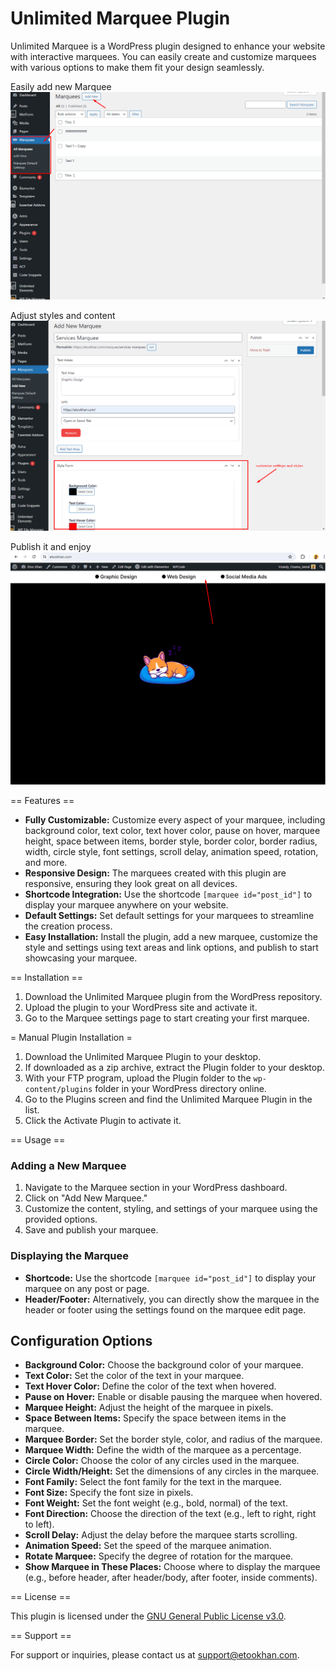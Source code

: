 # Unlimited Marquee Plugin

Unlimited Marquee is a WordPress plugin designed to enhance your website with interactive marquees. You can easily create and customize marquees with various options to make them fit your design seamlessly.

Easily add new Marquee
![alt text](https://github.com/Irfan-Jamal/Unlimited-Marquee-WordPress-Plugin/blob/main/Screenshot-1.png)

Adjust styles and content
![alt text](https://github.com/Irfan-Jamal/Unlimited-Marquee-WordPress-Plugin/blob/main/Screenshot-2.png)

Publish it and enjoy
![alt text](https://github.com/Irfan-Jamal/Unlimited-Marquee-WordPress-Plugin/blob/main/Screenshot-3.png)




== Features ==

- **Fully Customizable:** Customize every aspect of your marquee, including background color, text color, text hover color, pause on hover, marquee height, space between items, border style, border color, border radius, width, circle style, font settings, scroll delay, animation speed, rotation, and more.
- **Responsive Design:** The marquees created with this plugin are responsive, ensuring they look great on all devices.
- **Shortcode Integration:** Use the shortcode `[marquee id="post_id"]` to display your marquee anywhere on your website.
- **Default Settings:** Set default settings for your marquees to streamline the creation process.
- **Easy Installation:** Install the plugin, add a new marquee, customize the style and settings using text areas and link options, and publish to start showcasing your marquee.

== Installation ==

1. Download the Unlimited Marquee plugin from the WordPress repository.
2. Upload the plugin to your WordPress site and activate it.
3. Go to the Marquee settings page to start creating your first marquee.


= Manual Plugin Installation =
1. Download the Unlimited Marquee Plugin to your desktop.
2. If downloaded as a zip archive, extract the Plugin folder to your desktop.
3. With your FTP program, upload the Plugin folder to the `wp-content/plugins` folder in your WordPress directory online.
4. Go to the Plugins screen and find the Unlimited Marquee Plugin in the list.
5. Click the Activate Plugin to activate it.


== Usage ==

### Adding a New Marquee

1. Navigate to the Marquee section in your WordPress dashboard.
2. Click on "Add New Marquee."
3. Customize the content, styling, and settings of your marquee using the provided options.
4. Save and publish your marquee.

### Displaying the Marquee

- **Shortcode:** Use the shortcode `[marquee id="post_id"]` to display your marquee on any post or page.
- **Header/Footer:** Alternatively, you can directly show the marquee in the header or footer using the settings found on the marquee edit page.

## Configuration Options

- **Background Color:** Choose the background color of your marquee.
- **Text Color:** Set the color of the text in your marquee.
- **Text Hover Color:** Define the color of the text when hovered.
- **Pause on Hover:** Enable or disable pausing the marquee when hovered.
- **Marquee Height:** Adjust the height of the marquee in pixels.
- **Space Between Items:** Specify the space between items in the marquee.
- **Marquee Border:** Set the border style, color, and radius of the marquee.
- **Marquee Width:** Define the width of the marquee as a percentage.
- **Circle Color:** Choose the color of any circles used in the marquee.
- **Circle Width/Height:** Set the dimensions of any circles in the marquee.
- **Font Family:** Select the font family for the text in the marquee.
- **Font Size:** Specify the font size in pixels.
- **Font Weight:** Set the font weight (e.g., bold, normal) of the text.
- **Font Direction:** Choose the direction of the text (e.g., left to right, right to left).
- **Scroll Delay:** Adjust the delay before the marquee starts scrolling.
- **Animation Speed:** Set the speed of the marquee animation.
- **Rotate Marquee:** Specify the degree of rotation for the marquee.
- **Show Marquee in These Places:** Choose where to display the marquee (e.g., before header, after header/body, after footer, inside comments).

== License ==

This plugin is licensed under the [GNU General Public License v3.0](https://www.gnu.org/licenses/gpl-3.0.en.html).

== Support ==

For support or inquiries, please contact us at [support@etookhan.com](mailto:jamal@etookhan.com).
